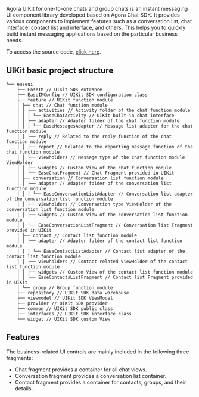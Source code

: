 Agora UIKit for one-to-one chats and group chats is an instant messaging UI component library developed based on 
Agora Chat SDK. It provides various components to implement features such as a conversation list, chat interface, 
contact list and interface, and others. This helps you to quickly build instant messaging applications based 
on the particular business needs.

To access the source code, [click here](https://github.com/easemob/chatuikit-android).

## UIKit basic project structure

```
└── easeui
    ├── EaseIM // UIKit SDK entrance
    ├── EaseIMConfig // UIKit SDK configuration class
    ├── feature // UIKit function module
    │ ├── chat // Chat function module
    │ │ ├── activities // Activity folder of the chat function module
    │ │ │ └── EaseChatActivity // UIKit built-in chat interface
    │ │ ├── adapter // Adapter folder of the chat function module
    │ │ │ └── EaseMessagesAdapter // Message list adapter for the chat function module
    │ │ ├── reply // Related to the reply function of the chat function module
    │ │ ├── report // Related to the reporting message function of the chat function module
    │ │ ├── viewholders // Message type of the chat function module ViewHolder
    │ │ ├── widgets // Custom View of the chat function module
    │ │ └── EaseChatFragment // Chat Fragment provided in UIKit
    │ ├── conversation // Conversation list function module
    │ │ ├── adapter // Adapter folder of the conversation list function module
    │ │ │ └── EaseConversationListAdapter // Conversation list adapter of the conversation list function module
    │ │ ├── viewholders // Conversation type ViewHolder of the conversation list function module
    │ │ ├── widgets // Custom View of the conversation list function module
    │ │ └── EaseConversationListFragment // Conversation list Fragment provided in UIKit
    │ ├── contact // Contact list function module
    │ │ ├── adapter // Adapter folder of the contact list function module
    │ │ │ └── EaseContactListAdapter // Contact list adapter of the contact list function module
    │ │ ├── viewholders // Contact-related ViewHolder of the contact list function module
    │ │ ├── widgets // Custom View of the contact list function module
    │ │ └── EaseContactsListFragment // Contact list Fragment provided in UIKit
    │ └── group // Group function module
    ├── repository // UIKit SDK data warehouse
    ├── viewmodel // UIKit SDK ViewModel
    ├── provider // UIKit SDK provider
    ├── common // UIKit SDK public class
    ├── interfaces // UIKit SDK interface class
    └── widget // UIKit SDK custom View
```

## Features

The business-related UI controls are mainly included in the following three fragments:

- Chat fragment provides a container for all chat views.
- Conversation fragment provides a conversation list container.
- Contact fragment provides a container for contacts, groups, and their details.